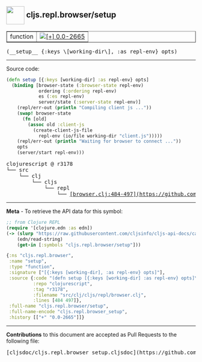 ## <img width="48px" valign="middle" src="http://i.imgur.com/Hi20huC.png"> cljs.repl.browser/setup

 <table border="1">
<tr>

<td>function</td>
<td><a href="https://github.com/cljsinfo/cljs-api-docs/tree/0.0-2665"><img valign="middle" alt="[+] 0.0-2665" src="https://img.shields.io/badge/+-0.0--2665-lightgrey.svg"></a> </td>
</tr>
</table>

 <samp>
(__setup__ {:keys \[working-dir\], :as repl-env} opts)<br>
</samp>

---





Source code:

```clj
(defn setup [{:keys [working-dir] :as repl-env} opts]
  (binding [browser-state (:browser-state repl-env)
            ordering (:ordering repl-env)
            es (:es repl-env)
            server/state (:server-state repl-env)]
    (repl/err-out (println "Compiling client js ..."))
    (swap! browser-state
      (fn [old]
        (assoc old :client-js
          (create-client-js-file
            repl-env (io/file working-dir "client.js")))))
    (repl/err-out (println "Waiting for browser to connect ..."))
    opts
    (server/start repl-env)))
```

 <pre>
clojurescript @ r3178
└── src
    └── clj
        └── cljs
            └── repl
                └── <ins>[browser.clj:484-497](https://github.com/clojure/clojurescript/blob/r3178/src/clj/cljs/repl/browser.clj#L484-L497)</ins>
</pre>


---

__Meta__ - To retrieve the API data for this symbol:

```clj
;; from Clojure REPL
(require '[clojure.edn :as edn])
(-> (slurp "https://raw.githubusercontent.com/cljsinfo/cljs-api-docs/catalog/cljs-api.edn")
    (edn/read-string)
    (get-in [:symbols "cljs.repl.browser/setup"]))
```

```clj
{:ns "cljs.repl.browser",
 :name "setup",
 :type "function",
 :signature ["[{:keys [working-dir], :as repl-env} opts]"],
 :source {:code "(defn setup [{:keys [working-dir] :as repl-env} opts]\n  (binding [browser-state (:browser-state repl-env)\n            ordering (:ordering repl-env)\n            es (:es repl-env)\n            server/state (:server-state repl-env)]\n    (repl/err-out (println \"Compiling client js ...\"))\n    (swap! browser-state\n      (fn [old]\n        (assoc old :client-js\n          (create-client-js-file\n            repl-env (io/file working-dir \"client.js\")))))\n    (repl/err-out (println \"Waiting for browser to connect ...\"))\n    opts\n    (server/start repl-env)))",
          :repo "clojurescript",
          :tag "r3178",
          :filename "src/clj/cljs/repl/browser.clj",
          :lines [484 497]},
 :full-name "cljs.repl.browser/setup",
 :full-name-encode "cljs.repl.browser_setup",
 :history [["+" "0.0-2665"]]}

```

---

__Contributions__ to this document are accepted as Pull Requests to the following file:

 <pre>
[cljsdoc/cljs.repl.browser_setup.cljsdoc](https://github.com/cljsinfo/cljs-api-docs/blob/master/cljsdoc/cljs.repl.browser_setup.cljsdoc)
</pre>

